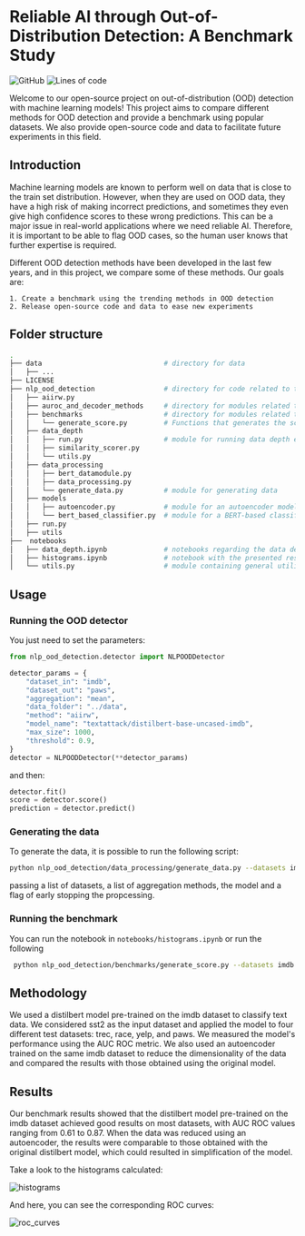 # Reliable AI through Out-of-Distribution Detection: A Benchmark Study


![GitHub](https://img.shields.io/github/license/jose-melo/nlp-ood-detection) ![Lines of code](https://img.shields.io/tokei/lines/github/jose-melo/nlp-ood-detection)

Welcome to our open-source project on out-of-distribution (OOD) detection with machine learning models! This project aims to compare different methods for OOD detection and provide a benchmark using popular datasets. We also provide open-source code and data to facilitate future experiments in this field.

## Introduction

Machine learning models are known to perform well on data that is close to the train set distribution. However, when they are used on OOD data, they have a high risk of making incorrect predictions, and sometimes they even give high confidence scores to these wrong predictions. This can be a major issue in real-world applications where we need reliable AI. Therefore, it is important to be able to flag OOD cases, so the human user knows that further expertise is required.

Different OOD detection methods have been developed in the last few years, and in this project, we compare some of these methods. Our goals are:

    1. Create a benchmark using the trending methods in OOD detection
    2. Release open-source code and data to ease new experiments

## Folder structure

```bash
.
├── data                              # directory for data
│   ├── ...                           
├── LICENSE                           
├── nlp_ood_detection                 # directory for code related to the natural language processing (NLP) out-of-distribution (OOD) detection
│   ├── aiirw.py                      
│   ├── auroc_and_decoder_methods     # directory for modules related to Area Under the Receiver Operating Characteristics (AUROC) and decoder methods
│   ├── benchmarks                    # directory for modules related to benchmarking
│   │   └── generate_score.py         # Functions that generates the score
│   ├── data_depth                   
│   │   ├── run.py                    # module for running data depth experiments
│   │   ├── similarity_scorer.py      
│   │   └── utils.py                 
│   ├── data_processing              
│   │   ├── bert_datamodule.py        
│   │   ├── data_processing.py        
│   │   └── generate_data.py          # module for generating data
│   ├── models                      
│   │   ├── autoencoder.py            # module for an autoencoder model
│   │   └── bert_based_classifier.py  # module for a BERT-based classifier model
│   ├── run.py                       
│   ├── utils                        
├──  notebooks                      
│   ├── data_depth.ipynb              # notebooks regarding the data depth analysis
│   ├── histograms.ipynb              # notebook with the presented results
│   └── utils.py                      # module containing general utilities for the project

```
## Usage

### Running the OOD detector

You just need to set the parameters:

```python
from nlp_ood_detection.detector import NLPOODDetector

detector_params = {
    "dataset_in": "imdb",
    "dataset_out": "paws",
    "aggregation": "mean",
    "data_folder": "../data",
    "method": "aiirw",
    "model_name": "textattack/distilbert-base-uncased-imdb",
    "max_size": 1000,
    "threshold": 0.9,
}
detector = NLPOODDetector(**detector_params)
```
and then:

```python
detector.fit()
score = detector.score()
prediction = detector.predict()
```

### Generating the data

To generate the data, it is possible to run the following script:

```bash
python nlp_ood_detection/data_processing/generate_data.py --datasets imdb sst2 --aggregations mean last two_last --model_name distilbert-base-uncased --early_stopping 250
```
passing a list of datasets, a list of aggregation methods, the model and a flag of early stopping the propcessing.


### Running the benchmark

You can run the notebook in `notebooks/histograms.ipynb` or run the following
```bash
 python nlp_ood_detection/benchmarks/generate_score.py --datasets imdb ag_news --aggregations mean max --method maha energy
```

## Methodology

We used a distilbert model pre-trained on the imdb dataset to classify text data. We considered sst2 as the input dataset and applied the model to four different test datasets: trec, race, yelp, and paws. We measured the model's performance using the AUC ROC metric. We also used an autoencoder trained on the same imdb dataset to reduce the dimensionality of the data and compared the results with those obtained using the original model.

## Results
Our benchmark results showed that the distilbert model pre-trained on the imdb dataset achieved good results on most datasets, with AUC ROC values ranging from 0.61 to 0.87. When the data was reduced using an autoencoder, the results were comparable to those obtained with the original distilbert model, which could resulted in simplification of the model.

Take a look to the histograms calculated:

![histograms](https://user-images.githubusercontent.com/24592687/233766247-cf81b82a-4186-4916-bf5b-ff5c93cb0810.png)

And here, you can see the corresponding ROC curves:

![roc_curves](https://user-images.githubusercontent.com/24592687/233766248-3ef4126a-a291-4111-873b-16218708d89b.png)
